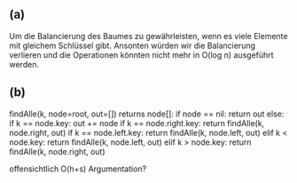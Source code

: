 ## (a)
Um die Balancierung des Baumes zu gewährleisten, wenn es viele Elemente mit gleichem Schlüssel gibt. Ansonten würden wir die Balancierung verlieren und die Operationen könnten nicht mehr in O(log n) ausgeführt werden.


## (b)
findAlle(k, node=root, out=[]) returns node[]:
    if node == nil:
        return out
    else:
        if k == node.key:
            out += node
            if k == node.right.key:
                return findAlle(k, node.right, out)
            if k == node.left.key:
                return findAlle(k, node.left, out)
        elif k < node.key:
            return findAlle(k, node.left, out)
        elif k > node.key:
            return findAlle(k, node.right, out)

offensichtlich O(h+s)
Argumentation?
